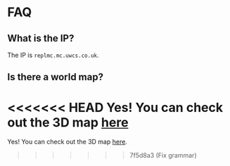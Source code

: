 # FAQ

## What is the IP?

The IP is `replmc.mc.uwcs.co.uk`.

## Is there a world map?

<<<<<<< HEAD
Yes! You can check out the 3D map [here](https://replmc.mc.uwcs.co.uk)
=======
Yes! You can check out the 3D map [here](https://replmc.mc.uwcs.co.uk).

> > > > > > > 7f5d8a3 (Fix grammar)
